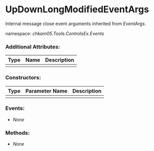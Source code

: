 # UpDownLongModifiedEventArgs
Internal message close event arguments inherited from _EventArgs_.

namespace: _chkam05.Tools.ControlsEx.Events_

### Additional Attributes:

| Type                  | Name   | Description |
|:----------------------|:-------|:------------|
|  |  |  |

### Constructors:

| Type                  | Parameter Name | Description |
|:----------------------|:---------------|:------------|
|  |  |  |

### Events:

- _None_

### Methods:

- _None_
